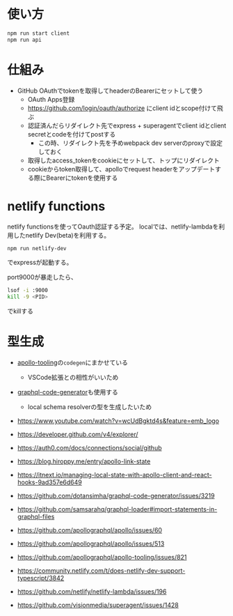 # 使い方

```bash
npm run start client
npm run api
```

# 仕組み
- GitHub OAuthでtokenを取得してheaderのBearerにセットして使う
  - OAuth Apps登録
  - https://github.com/login/oauth/authorize にclient idとscope付けて飛ぶ
  - 認証済んだらリダイレクト先でexpress + superagentでclient idとclient secretとcodeを付けてpostする
    - この時、リダイレクト先を予めwebpack dev serverのproxyで設定しておく
  - 取得したaccess_tokenをcookieにセットして、トップにリダイレクト
  - cookieからtoken取得して、apolloでrequest headerをアップデートする際にBearerにtokenを使用する

# netlify functions
netlify functionsを使ってOauth認証する予定。
localでは、netlify-lambdaを利用したnetlify Dev(beta)を利用する。
```bash
npm run netlify-dev
```
でexpressが起動する。

port9000が暴走したら、
```bash
lsof -i :9000
kill -9 <PID>
```
でkillする

# 型生成
- [apollo-tooling](https://github.com/apollographql/apollo-tooling)の`codegen`にまかせている
  - VSCode拡張との相性がいいため
- [graphql\-code\-generator](https://github.com/dotansimha/graphql-code-generator)も使用する
  - local schema resolverの型を生成したいため

- https://www.youtube.com/watch?v=wcUdBgktd4s&feature=emb_logo
- https://developer.github.com/v4/explorer/
- https://auth0.com/docs/connections/social/github
- https://blog.hiroppy.me/entry/apollo-link-state
- https://itnext.io/managing-local-state-with-apollo-client-and-react-hooks-9ad357e6d649
- https://github.com/dotansimha/graphql-code-generator/issues/3219
- https://github.com/samsarahq/graphql-loader#import-statements-in-graphql-files
- https://github.com/apollographql/apollo/issues/60
- https://github.com/apollographql/apollo/issues/513
- https://github.com/apollographql/apollo-tooling/issues/821
- https://community.netlify.com/t/does-netlify-dev-support-typescript/3842
- https://github.com/netlify/netlify-lambda/issues/196
- https://github.com/visionmedia/superagent/issues/1428

